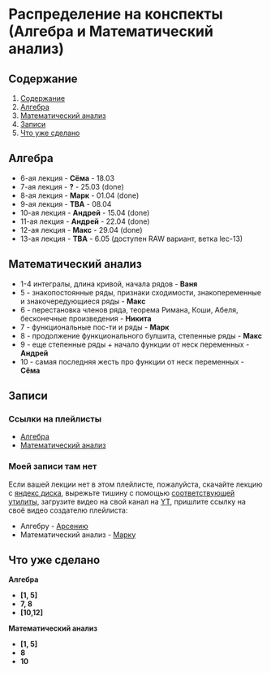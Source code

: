 # Распределение на конспекты (Алгебра и Математический анализ)

## Содержание
1. [Содержание](#содержание)
1. [Алгебра](#алгебра)
1. [Математический анализ](#математический-анализ)
1. [Записи](#записи)
1. [Что уже сделано](#что-уже-сделано)

## Алгебра
* 6-ая лекция - **Сёма** - 18.03
* 7-ая лекция - **?** - 25.03 (done)
* 8-ая лекция - **Марк** - 01.04 (done)
* 9-ая лекция - **TBA** - 08.04
* 10-ая лекция - **Андрей** - 15.04 (done)
* 11-ая лекция - **Андрей** - 22.04 (done)
* 12-ая лекция - **Макс** - 29.04 (done)
* 13-ая лекция - **TBA** - 6.05 (доступен RAW вариант, ветка lec-13)

## Математический анализ
* 1-4 интегралы, длина кривой, начала рядов - **Ваня**
* 5 - знакопостоянные ряды, признаки сходимости, знакопеременные и знакочередующиеся ряды - **Макс**
* 6 - перестановка членов ряда, теорема Римана, Коши, Абеля, бесконечные произведения - **Никита**
* 7 - функциональные пос-ти и ряды - **Марк**
* 8 - продолжение функционального булшита, степенные ряды - **Макс**
* 9 - еще степенные ряды + начало функции от неск переменных - **Андрей**
* 10 - самая последняя жесть про функции от неск переменных - **Сёма**


## Записи
### Ссылки на плейлисты
* [Алгебра](https://www.youtube.com/playlist?list=PL-XfgOapHEQcpZjEQnZPZ7zGBBStGCMxx)
* [Математический анализ](https://www.youtube.com/playlist?list=PL3g-xteRBITYF6CrQskAz2lQ-XxthhFeD)
### Моей записи там нет 
Если вашей лекции нет в этом плейлисте, пожалуйста, скачайте лекцию с [яндекс диска](https://disk.yandex.ru/d/lacPhEGe-5xpFQ?w=1), вырежьте тишину с помощью [соответствующей утилиты](https://github.com/WyattBlue/auto-editor), загрузите видео на свой канал на [YT](https://www.youtube.com/), пришлите ссылку на своё видео создателю плейлиста:
* Алгебру - [Арсению](https://t.me/electfreak)
* Математический анализ - [Марку](https://t.me/markprudnikov)
## Что уже сделано 
**Алгебра**
* **[1, 5]**
* **7, 8**
* **[10,12]**

**Математический анализ**
* **[1, 5]**
* **8**
* **10**

